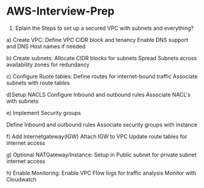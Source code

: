 # AWS-Interview-Prep

1) Eplain the Steps to set up a secured VPC with subnets and everything?

a) Create VPC:
Define VPC CIDR block and tenancy 
Enable DNS support and DNS Host names if needed

b) Create subnets:
Allocate CIDR blocks for subnets
Spread Subnets across availability zones for redundancy

c) Configure Ruote tables:
Define routes for internet-bound traffic
Associate subnets with route tables

d)Setup NACLS 
Configure Inbound and outbound rules
Associate NACL's with subnets

e) Implement Security groups

Define Inbound and outbound rules
Associate security groups with instance

f) Add Internetgateway(IGW)
   Attach IGW to VPC
   Update route tables for internet access

g) Optional NATGateway/Instance:
   Setup in Public subnet for private subnet internet access

h) Enable Monitoring:
   Enable VPC Flow logs for traffic analysis
   Monitor with Cloudwatch


